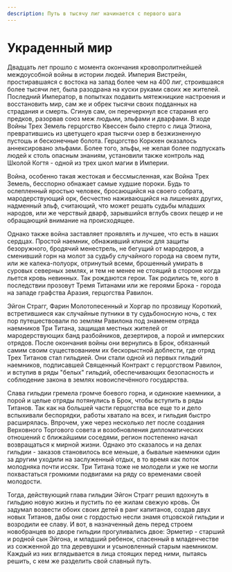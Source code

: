 ```yaml
---
description: Путь в тысячу лиг начинается с первого шага
---
```

# Украденный мир
Двадцать лет прошло с момента окончания кровопролитнейшей междоусобной войны в истории людей. Империя Вистрейн, простиравшаяся с востока на запад более чем на 400 лиг, строившаяся более тысячи лет, была разодрана на куски руками своих же жителей. Последний Император, в попытках подавить мятежницкие настроения и восстановить мир, сам же и обрек тысячи своих подданных на страдания и смерть. Сгинув сам, он перечеркнул все старания его предков, разорвав союз меж людьми, эльфами и дварфами. В ходе Войны Трех Земель герцогство Квессен было стерто с лица Этиона, превратившись из цветущего края тысячи озер в безжизненную пустошь и бесконечные болота. Герцогство Коркхен оказалось аннексировано эльфами. Более того, эльфы, не желая более подпускать людей к столь опасным знаниям, установили также контроль над Школой Когтя - одной из трех школ магии в Империи.

Война, особенно такая жестокая и бессмысленная, как Война Трех Земель, бесспорно обнажает самые худшие пороки. Будь то ослепленный яростью человек, бросающийся на своего собрата, мародерствующий орк, бесчестно наживающийся на лишениях других, надменный эльф, считающий, что может решать судьбы младших народов, или же черствый дварф, зарывшийся вглубь своих пещер и не обращающий внимание на происходящее.

Однако также война заставляет проявлять и лучшее, что есть в наших сердцах. Простой наемник, обнаживший клинок для защиты безоружного, бродячий менестрель, не бегущий от мародеров, а сменивший горн на молот за судьбу случайного города на своем пути, или же калека-полуорк, отринутый всеми, брошенный умирать в суровых северных землях, и тем не менее не стоящий в стороне когда льется кровь невинных. Так рождаются герои. Так родились те, кого в последствии прозовут Тремя Титанами или же героями Брока - города на западе графства Аразия, герцогства Равилон.

Эйгон Страгг, Фарин Молотопесенный и Хоргар по прозвищу Короткий, встретившиеся как случайные путники в ту судьбоносную ночь, с тех пор путешествовали по землям Равилона под знаменем отряда наемников Три Титана, защищая местных жителей от мародерствующих банд разбойников, дезертиров, а порой и имперских отрядов. После окончания войны они вернулись в Брок, обязанный самим своим существованием их бескорыстной доблести, где отряд Трех Титанов стал гильдией. Они стали одной из первых гильдий наемников, подписавшей Священный Контракт с герцогством Равилон, и вступив в ряды "белых" гильдий, обеспечивающих безопасность и соблюдение закона в землях новоиспечённого государства.

Слава гильдии гремела громче боевого горна, и одинокие наемники, а порой и целые отряды потянулись в Брок, чтобы вступить в ряды Титанов. Так как на большей части герцогства все еще то и дело вспыхивали беспорядки, работы хватало на всех, и гильдия быстро расширялась. Впрочем, уже через несколько лет после создания Верховного Торгового совета и возобновления дипломатических отношений с ближайшими соседями, регион постепенно начал возвращаться к мирной жизни. Однако это сказалось и на делах гильдии - заказов становилось все меньше, а бывалые наемники один за другим уходили на заслуженный отдых, в то время как поток молодняка почти иссяк. Три Титана тоже не молодели и уже не могли похвастаться громкими подвигами на ряду со временами своей молодости.

Тогда, действующий глава гильдии Эйгон Страгг решил вдохнуть в гильдию новую жизнь и пустить по ее жилам свежую кровь. Он задумал возвести обоих своих детей в ранг капитанов, создав двух новых Титанов, дабы они с гордостью несли знамя отцовской гильдии и возродили ее славу. И вот, в назначенный день перед строем новобранцев во дворе гильдии прогуливались двое: Эрметир - старший и родной сын Эйгона, и младший ребенок, спасенный в младенчестве из сожженной до тла деревушки и усыновленный старым наемником. Каждый из них вглядывается в лица стоящих перед ними, пытаясь решить, с кем же разделить свой славный путь.